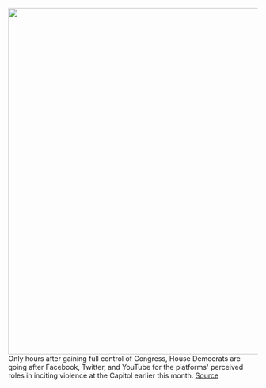 <img src='https://cdn.vox-cdn.com/thumbor/vb29ouB6nbK_oDi9IiHr5JfZGnU=/0x0:3000x2000/1200x800/filters:focal(1260x760:1740x1240)/cdn.vox-cdn.com/uploads/chorus_image/image/68702512/1212981411.0.jpg' width='700px' /><br/>
Only hours after gaining full control of Congress, House Democrats are going after Facebook, Twitter, and YouTube for the platforms' perceived roles in inciting violence at the Capitol earlier this month.
<a href='https://www.theverge.com/2021/1/21/22243259/democrats-facebook-twitter-google-capitol-attack-misinformation-radicalization'> Source <a/>